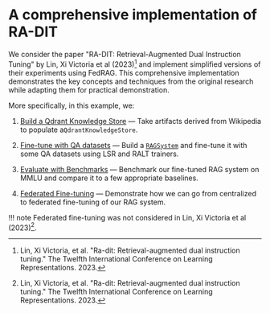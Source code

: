 # A comprehensive implementation of RA-DIT

<!-- markdownlint-disable-file MD041 MD033 MD042 -->

We consider the paper "RA-DIT: Retrieval-Augmented Dual Instruction Tuning" by Lin,
Xi Victoria et al (2023)[^1] and implement simplified versions of their experiments
using FedRAG. This comprehensive implementation demonstrates the key concepts and
techniques from the original research while adapting them for practical demonstration.

More specifically, in this example, we:

1. [Build a Qdrant Knowledge Store](./qdrant_knowledge_store_wikipedia.md) — Take
  artifacts derived from Wikipedia to populate a`QdrantKnowledgeStore`.

2. [Fine-tune with QA datasets](./qdrant_knowledge_store_wikipedia.md) — Build a
  [`RAGSystem`](../../api_reference/rag_system/index.md) and fine-tune it with
  some QA datasets using LSR and RALT trainers.

3. [Evaluate with Benchmarks](./benchmarking.md) — Benchmark our fine-tuned RAG system
  on MMLU and compare it to a few appropriate baselines.

4. [Federated Fine-tuning](./federated_finetune.md) — Demonstrate how we can go
  from centralized to federated fine-tuning of our RAG system.

!!! note
    Federated fine-tuning was not considered in Lin, Xi Victoria et al (2023)[^1].

<!-- References -->
[^1]: Lin, Xi Victoria, et al. "Ra-dit: Retrieval-augmented dual instruction tuning."
The Twelfth International Conference on Learning Representations. 2023.
